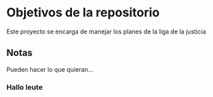 # Objetivos de la repositorio

Este proyecto se encarga de manejar los planes de la liga de la justicia


## Notas
Pueden hacer lo que quieran...

### Hallo leute
